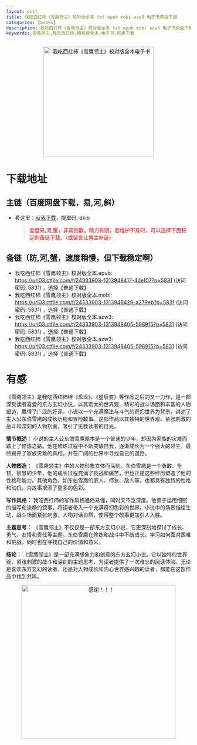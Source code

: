 ```yaml
---
layout: post
title: 我吃西红柿《雪鹰领主》校对版全本 txt epub mobi azw3 电子书网盘下载
categories: [books]
description: 我吃西红柿《雪鹰领主》校对版全本 txt epub mobi azw3 电子书网盘下载：https://qweree.cn/index.php/429/
keywords: 雪鹰领主,我吃西红柿,精校版全本,电子书,网盘下载
---
```


<div align="center"><img src="http://qweree.cn/wp-content/uploads/2024/06/s29548622-tuya.jpg" alt="我吃西红柿《雪鹰领主》校对版全本电子书" width="300px" height="auto"></div>

# 下载地址

## 主链（百度网盘下载，易,河,斜）

- 看这里：[点我下载](https://pan.baidu.com/s/1qZRtufNxueSwGGkzsLIB5A?pwd=dkib)，提取码: dkib

  > <p style="color:red" >度盘易,河,蟹，非常抱歉。精力有限，若维护不及时，可以选择下面稳定的备链下载。（或留言让博主补链）</p>

## 备链（防,河,蟹，速度稍慢，但下载稳定啊）

- 我吃西红柿《雪鹰领主》校对版全本.epub: <https://url03.ctfile.com/f/24333903-1313948417-4def07?p=5831> (访问密码: 5831) ，选择【普通下载】
- 我吃西红柿《雪鹰领主》校对版全本.mobi: <https://url03.ctfile.com/f/24333903-1313948429-a279eb?p=5831> (访问密码: 5831) ，选择【普通下载】
- 我吃西红柿《雪鹰领主》校对版全本.azw3: <https://url03.ctfile.com/f/24333903-1313948405-598915?p=5831> (访问密码: 5831) ，选择【普通下载】
- 我吃西红柿《雪鹰领主》校对版全本.azw3: <https://url03.ctfile.com/f/24333903-1313948405-598915?p=5831> (访问密码: 5831) ，选择【普通下载】

# 有感

《雪鹰领主》是我吃西红柿继《盘龙》、《星辰变》等作品之后的又一力作，是一部深受读者喜爱的东方玄幻小说，以其宏大的世界观、精彩的战斗场面和丰富的人物塑造，赢得了广泛的好评。小说以一个充满魔法与斗气的奇幻世界为背景，讲述了主人公东伯雪鹰的成长历程和冒险故事。这部作品以其独特的世界观、紧张刺激的战斗和深刻的人物刻画，吸引了无数读者的目光。

**情节概述：**
小说的主人公东伯雪鹰原本是一个普通的少年，却因为家族的灾难而踏上了修炼之路。他在修炼过程中不断突破自我，逐渐成长为一个强大的领主，最终揭开了家族灾难的真相，并在广阔的世界中寻找自己的道路。

**人物塑造：**
《雪鹰领主》中的人物形象立体而深刻。东伯雪鹰是一个勇敢、坚韧、智慧的少年，他的成长过程充满了挑战和痛苦，但也正是这些经历塑造了他的性格和能力。其他角色，如东伯雪鹰的家人、师友、敌人等，也都具有独特的性格和动机，为故事增添了更多的色彩。

**写作风格：**
我吃西红柿的写作风格通俗易懂，同时又不乏深度。他善于运用细腻的描写和流畅的叙事，将读者带入一个充满奇幻色彩的世界。小说中的场景描绘生动，战斗场面紧张刺激，人物对话自然，使得整个故事更加引人入胜。

**主题思考：**
《雪鹰领主》不仅仅是一部东方玄幻小说，它更深刻地探讨了成长、勇气、友情和责任等主题。东伯雪鹰在修炼和战斗中不断成长，学习如何面对困难和挑战，同时也在寻找自己的价值和意义。

**结论：**
《雪鹰领主》是一部充满想象力和创意的东方玄幻小说。它以独特的世界观、紧张刺激的战斗和深刻的主题思考，为读者提供了一次难忘的阅读体验。无论是喜欢东方玄幻的读者，还是对人物成长和内心世界感兴趣的读者，都能在这部作品中找到共鸣。

<div align="center"><img src="https://pic.imgdb.cn/item/661246bf68eb935713c7f81c.gif" alt="感谢！！！" width="420px" height="auto"/></div>
